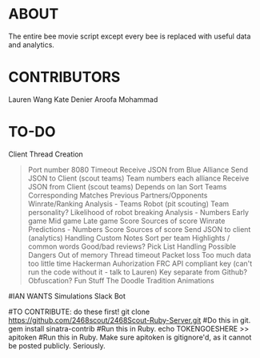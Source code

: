 # ABOUT
The entire bee movie script except every bee is replaced with useful data and analytics.

# CONTRIBUTORS
Lauren Wang
Kate Denier
Aroofa Mohammad

# TO-DO
Client Thread Creation
 > Port number 8080
 > Timeout
Receive JSON from Blue Alliance
Send JSON to Client (scout teams)
 > Team numbers each alliance
Receive JSON from Client (scout teams)
 > Depends on Ian
Sort Teams
 > Corresponding Matches
 > Previous Partners/Opponents
 > Winrate/Ranking
Analysis - Teams
 > Robot (pit scouting)
 > Team personality?
 > Likelihood of robot breaking
Analysis - Numbers
 > Early game
 > Mid game
 > Late game
 > Score
 > Sources of score
 > Winrate
Predictions - Numbers
 > Score
 > Sources of score
Send JSON to client (analytics)
Handling Custom Notes
 > Sort per team
 > Highlights / common words
 > Good/bad reviews?
Pick List
Handling Possible Dangers
 > Out of memory
 > Thread timeout
 > Packet loss
 > Too much data too little time
 > Hackerman
Auhorization
 > FRC API compliant key (can't run the code without it - talk to Lauren)
 > Key separate from Github?
 > Obfuscation?
Fun Stuff
 > The Doodle Tradition
 > Animations

#IAN WANTS
Simulations
Slack Bot

#TO CONTRIBUTE: do these first!
git clone https://github.com/2468scout/2468Scout-Ruby-Server.git #Do this in git.
gem install sinatra-contrib #Run this in Ruby.
echo TOKENGOESHERE >> apitoken #Run this in Ruby. Make sure apitoken is gitignore'd, as it cannot be posted publicly. Seriously.